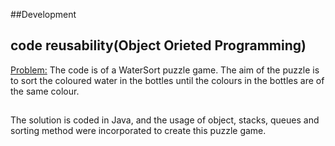 ##Development
 
## code reusability(Object Orieted Programming)

<Problem:>
The code is of a WaterSort puzzle game.
The aim of the puzzle is to sort the coloured water in the bottles until the colours in the bottles are of the same colour.

 
 ## <Solution :>
The solution is coded in Java, and the usage of object, stacks, queues and sorting method were incorporated to create this puzzle game.
